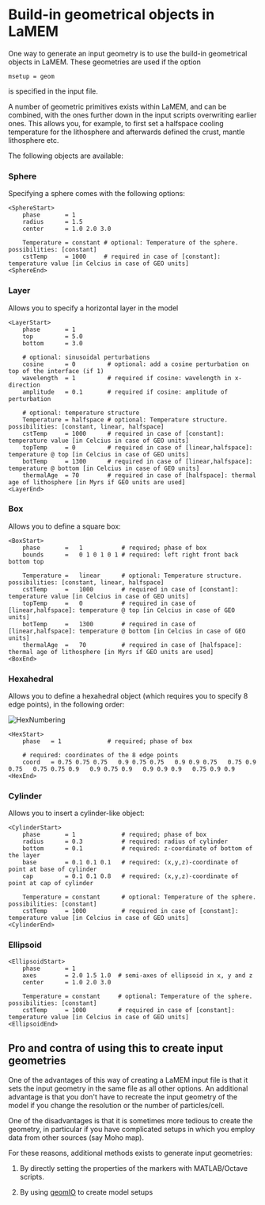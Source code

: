 # Build-in geometrical objects in LaMEM

One way to generate an input geometry is to use the build-in geometrical objects in LaMEM. 
These geometries are used if the option 
```
msetup = geom
``` 
is specified in the input file.

A number of geometric primitives exists within LaMEM, and can be combined, with the ones further down in the input scripts overwriting earlier ones. This allows you, for example, to first set a halfspace cooling temperature for the lithosphere and afterwards defined the crust, mantle lithosphere etc.

The following objects are available:

### Sphere
Specifying a sphere comes with the following options:
```
<SphereStart>
    phase       = 1
    radius      = 1.5
    center      = 1.0 2.0 3.0
    
    Temperature = constant # optional: Temperature of the sphere. possibilities: [constant]
    cstTemp     = 1000     # required in case of [constant]: temperature value [in Celcius in case of GEO units]
<SphereEnd>
```

### Layer
Allows you to specify a horizontal layer in the model
```
<LayerStart>
    phase       = 1
    top         = 5.0
    bottom      = 3.0
    
    # optional: sinusoidal perturbations
    cosine      = 0         # optional: add a cosine perturbation on top of the interface (if 1)
    wavelength  = 1         # required if cosine: wavelength in x-direction
    amplitude   = 0.1       # required if cosine: amplitude of perturbation         
	
    # optional: temperature structure
    Temperature = halfspace # optional: Temperature structure. possibilities: [constant, linear, halfspace]
    cstTemp     = 1000      # required in case of [constant]: temperature value [in Celcius in case of GEO units]
    topTemp     = 0         # required in case of [linear,halfspace]: temperature @ top [in Celcius in case of GEO units]
    botTemp     = 1300      # required in case of [linear,halfspace]: temperature @ bottom [in Celcius in case of GEO units]
    thermalAge  = 70        # required in case of [halfspace]: thermal age of lithosphere [in Myrs if GEO units are used]
<LayerEnd>
```

### Box
Allows you to define a square box:
```
<BoxStart>
    phase       =   1		    # required; phase of box
    bounds      =   0 1 0 1 0 1	# required: left right front back bottom top 

    Temperature =   linear      # optional: Temperature structure. possibilities: [constant, linear, halfspace]
    cstTemp     =   1000        # required in case of [constant]: temperature value [in Celcius in case of GEO units]
    topTemp     =   0           # required in case of [linear,halfspace]: temperature @ top [in Celcius in case of GEO units]
    botTemp     =   1300        # required in case of [linear,halfspace]: temperature @ bottom [in Celcius in case of GEO units]
    thermalAge  =   70          # required in case of [halfspace]: thermal age of lithosphere [in Myrs if GEO units are used]
<BoxEnd>
```


### Hexahedral

Allows you to define a hexahedral object (which requires you to specify 8 edge points), in the following order:

![HexNumbering](./Pictures/BuildInGeometry_HexNumbering.png)

```
<HexStart>
    phase   = 1             # required; phase of box
    
    # required: coordinates of the 8 edge points 
    coord   = 0.75 0.75 0.75   0.9 0.75 0.75   0.9 0.9 0.75   0.75 0.9 0.75   0.75 0.75 0.9   0.9 0.75 0.9   0.9 0.9 0.9   0.75 0.9 0.9  	
<HexEnd>
```


### Cylinder
Allows you to insert a cylinder-like object:
```
<CylinderStart>
    phase       = 1             # required; phase of box
    radius      = 0.3           # required: radius of cylinder
    bottom      = 0.1           # required: z-coordinate of bottom of the layer
    base        = 0.1 0.1 0.1   # required: (x,y,z)-coordinate of point at base of cylinder
    cap         = 0.1 0.1 0.8   # required: (x,y,z)-coordinate of point at cap of cylinder

    Temperature = constant      # optional: Temperature of the sphere. possibilities: [constant]
    cstTemp     = 1000          # required in case of [constant]: temperature value [in Celcius in case of GEO units]
<CylinderEnd>
```

### Ellipsoid
```
<EllipsoidStart>
    phase       = 1
    axes        = 2.0 1.5 1.0  # semi-axes of ellipsoid in x, y and z
    center      = 1.0 2.0 3.0
    
    Temperature = constant     # optional: Temperature of the sphere. possibilities: [constant]
    cstTemp     = 1000         # required in case of [constant]: temperature value [in Celcius in case of GEO units]
<EllipsoidEnd>
```


## Pro and contra of using this to create input geometries
One of the advantages of this way of creating a LaMEM input file is that it sets the input geometry in the same file as all other options. An additional advantage is that you don't have to recreate the input geometry of the model if you change the resolution or the number of particles/cell.  

One of the disadvantages is that it is sometimes more tedious to create the geometry, in  particular if you have complicated setups in which you employ data from other sources (say Moho map).

For these reasons, additional methods exists to generate input geometries: 

1) By directly setting the properties of the markers with MATLAB/Octave scripts.
   
2) By using [geomIO](https://geomio.bitbucket.io) to create model setups 